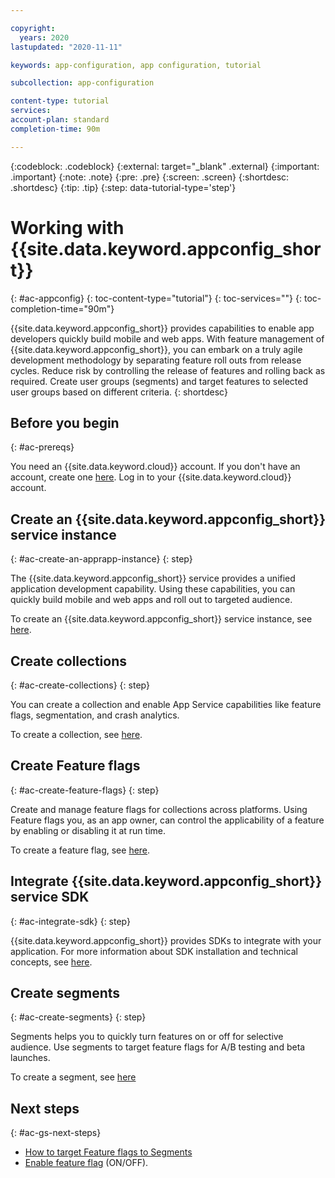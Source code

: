 ```yaml
---

copyright:
  years: 2020
lastupdated: "2020-11-11"

keywords: app-configuration, app configuration, tutorial

subcollection: app-configuration

content-type: tutorial
services:  
account-plan: standard 
completion-time: 90m 

---
```


{:codeblock: .codeblock}
{:external: target="_blank" .external}
{:important: .important}
{:note: .note}
{:pre: .pre}
{:screen: .screen}
{:shortdesc: .shortdesc}
{:tip: .tip}
{:step: data-tutorial-type='step'}

# Working with {{site.data.keyword.appconfig_short}}
{: #ac-appconfig}
{: toc-content-type="tutorial"}
{: toc-services=""}
{: toc-completion-time="90m"}

{{site.data.keyword.appconfig_short}} provides capabilities to enable app developers quickly build mobile and web apps. With feature management of {{site.data.keyword.appconfig_short}}, you can embark on a truly agile development methodology by separating feature roll outs from release cycles. Reduce risk by controlling the release of features and rolling back as required. Create user groups (segments) and target features to selected user groups based on different criteria.
{: shortdesc}

## Before you begin
{: #ac-prereqs}

You need an {{site.data.keyword.cloud}} account. If you don't have an account, create one [here](https://cloud.ibm.com/registration/). Log in to your {{site.data.keyword.cloud}} account.

## Create an {{site.data.keyword.appconfig_short}} service instance
{: #ac-create-an-apprapp-instance}
{: step}

The {{site.data.keyword.appconfig_short}} service provides a unified application development capability. Using these capabilities, you can quickly build mobile and web apps and roll out to targeted audience.

To create an {{site.data.keyword.appconfig_short}} service instance, see [here](/docs/app-configuration?topic=app-configuration-ac-create-an-instance).

## Create collections
{: #ac-create-collections}
{: step}

You can create a collection and enable App Service capabilities like feature flags, segmentation, and crash analytics.

To create a collection, see [here](/docs/app-configuration?topic=app-configuration-ac-collections#ac-create-a-collection).

## Create Feature flags
{: #ac-create-feature-flags}
{: step}

Create and manage feature flags for collections across platforms. Using Feature flags you, as an app owner, can control the applicability of a feature by enabling or disabling it at run time.

To create a feature flag, see [here](/docs/app-configuration?topic=app-configuration-ac-feature-flags#ac-create-feature-flag).

## Integrate {{site.data.keyword.appconfig_short}} service SDK
{: #ac-integrate-sdk}
{: step}

{{site.data.keyword.appconfig_short}} provides SDKs to integrate with your application. For more information about SDK installation and technical concepts, see [here](/docs/app-configuration?topic=app-configuration-ac-integrate-sdks).

## Create segments
{: #ac-create-segments}
{: step}

Segments helps you to quickly turn features on or off for selective audience. Use segments to target feature flags for A/B testing and beta launches.

To create a segment, see [here](/docs/app-configuration?topic=app-configuration-ac-segments#ac-create-segment)

## Next steps
{: #ac-gs-next-steps}

- [How to target Feature flags to Segments](/docs/app-configuration?topic=app-configuration-ac-feature-flags#targeting-segment-with-feature-flag)
- [Enable feature flag](/docs/app-configuration?topic=app-configuration-ac-feature-flags#enabling-feature-flag) (ON/OFF).
